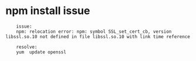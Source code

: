 # npm install issue

        issue:
        npm: relocation error: npm: symbol SSL_set_cert_cb, version libssl.so.10 not defined in file libssl.so.10 with link time reference

        resolve:
        yum  update openssl